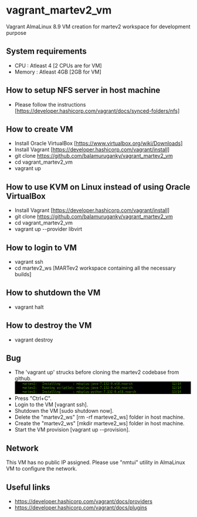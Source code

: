 # vagrant_martev2_vm
Vagrant AlmaLinux 8.9 VM creation for martev2 workspace for development purpose

## System requirements
* CPU : Atleast 4 [2 CPUs are for VM]
* Memory : Atleast 4GB [2GB for VM]

## How to setup NFS server in host machine
* Please follow the instructions [https://developer.hashicorp.com/vagrant/docs/synced-folders/nfs]

## How to create VM
* Install Oracle VirtualBox [https://www.virtualbox.org/wiki/Downloads]
* Install Vagrant [https://developer.hashicorp.com/vagrant/install]
* git clone https://github.com/balamuruganky/vagrant_martev2_vm
* cd vagrant_martev2_vm
* vagrant up

## How to use KVM on Linux instead of using Oracle VirtualBox
* Install Vagrant [https://developer.hashicorp.com/vagrant/install]
* git clone https://github.com/balamuruganky/vagrant_martev2_vm
* cd vagrant_martev2_vm
* vagrant up --provider libvirt

## How to login to VM
* vagrant ssh
* cd martev2_ws [MARTev2 workspace containing all the necessary builds]

## How to shutdown the VM
* vagrant halt

## How to destroy the VM
* vagrant destroy

## Bug
* The 'vagrant up' strucks before cloning the martev2 codebase from github.
![Bug](./images/Bug.png)
* Press "Ctrl+C".
* Login to the VM [vagrant ssh].
* Shutdown the VM [sudo shutdown now].
* Delete the "martev2_ws" [rm -rf marteve2_ws] folder in host machine.
* Create the "martev2_ws" [mkdir marteve2_ws] folder in host machine.
* Start the VM provision [vagrant up --provision].

## Network
This VM has no public IP assigned. Please use "nmtui" utility in AlmaLinux VM to configure the network.

## Useful links
* https://developer.hashicorp.com/vagrant/docs/providers
* https://developer.hashicorp.com/vagrant/docs/plugins

